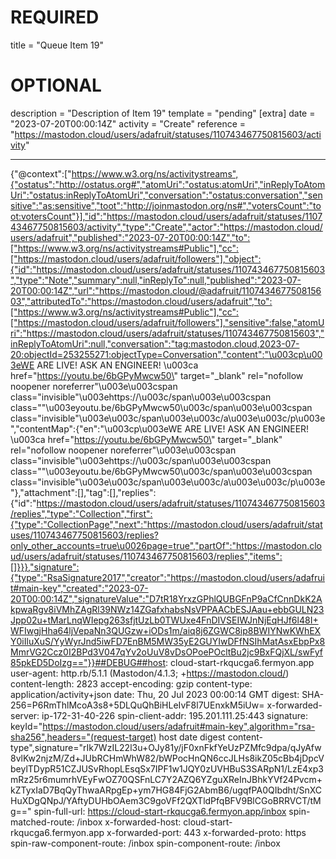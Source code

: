 
# REQUIRED
title = "Queue Item 19"
# OPTIONAL
description = "Description of Item 19"
template = "pending"
[extra]
date = "2023-07-20T00:00:14Z"
activity = "Create"
reference = "https://mastodon.cloud/users/adafruit/statuses/110743467750815603/activity"

---
{"@context":["https://www.w3.org/ns/activitystreams",{"ostatus":"http://ostatus.org#","atomUri":"ostatus:atomUri","inReplyToAtomUri":"ostatus:inReplyToAtomUri","conversation":"ostatus:conversation","sensitive":"as:sensitive","toot":"http://joinmastodon.org/ns#","votersCount":"toot:votersCount"}],"id":"https://mastodon.cloud/users/adafruit/statuses/110743467750815603/activity","type":"Create","actor":"https://mastodon.cloud/users/adafruit","published":"2023-07-20T00:00:14Z","to":["https://www.w3.org/ns/activitystreams#Public"],"cc":["https://mastodon.cloud/users/adafruit/followers"],"object":{"id":"https://mastodon.cloud/users/adafruit/statuses/110743467750815603","type":"Note","summary":null,"inReplyTo":null,"published":"2023-07-20T00:00:14Z","url":"https://mastodon.cloud/@adafruit/110743467750815603","attributedTo":"https://mastodon.cloud/users/adafruit","to":["https://www.w3.org/ns/activitystreams#Public"],"cc":["https://mastodon.cloud/users/adafruit/followers"],"sensitive":false,"atomUri":"https://mastodon.cloud/users/adafruit/statuses/110743467750815603","inReplyToAtomUri":null,"conversation":"tag:mastodon.cloud,2023-07-20:objectId=253255271:objectType=Conversation","content":"\u003cp\u003eWE ARE LIVE! ASK AN ENGINEER! \u003ca href=\"https://youtu.be/6bGPyMwcw50\" target=\"_blank\" rel=\"nofollow noopener noreferrer\"\u003e\u003cspan class=\"invisible\"\u003ehttps://\u003c/span\u003e\u003cspan class=\"\"\u003eyoutu.be/6bGPyMwcw50\u003c/span\u003e\u003cspan class=\"invisible\"\u003e\u003c/span\u003e\u003c/a\u003e\u003c/p\u003e","contentMap":{"en":"\u003cp\u003eWE ARE LIVE! ASK AN ENGINEER! \u003ca href=\"https://youtu.be/6bGPyMwcw50\" target=\"_blank\" rel=\"nofollow noopener noreferrer\"\u003e\u003cspan class=\"invisible\"\u003ehttps://\u003c/span\u003e\u003cspan class=\"\"\u003eyoutu.be/6bGPyMwcw50\u003c/span\u003e\u003cspan class=\"invisible\"\u003e\u003c/span\u003e\u003c/a\u003e\u003c/p\u003e"},"attachment":[],"tag":[],"replies":{"id":"https://mastodon.cloud/users/adafruit/statuses/110743467750815603/replies","type":"Collection","first":{"type":"CollectionPage","next":"https://mastodon.cloud/users/adafruit/statuses/110743467750815603/replies?only_other_accounts=true\u0026page=true","partOf":"https://mastodon.cloud/users/adafruit/statuses/110743467750815603/replies","items":[]}}},"signature":{"type":"RsaSignature2017","creator":"https://mastodon.cloud/users/adafruit#main-key","created":"2023-07-20T00:00:14Z","signatureValue":"D7tR18YrxzGPhlQUBGFnP9aCfCnnDkK2AkpwaRgv8iVMhZAgRl39NWz14ZGafxhabsNsVPPAACbESJAau+ebbGULN23Jpp02u+tMarLnqWIepg263sfjtUzLb0TWUxe4FnDIVSEIWJnNjEqHJf6l48I+WFIwgjHha64ljVepaNn3QUGzw+iODs1m/aiq8j6ZGWC8ip8BWIYNwKWhEXY0iIluXuS/YyWyrJnd5iwFD7EnBM5MW35yE2GUYIwDFfNSIhMatAsxEbpPx8MmrVG2Ccz0I2BPd3V047qYv2oUuV8vDsOPoePOcltBu2jc9BxFQjXL/swFyf85pkED5DoIzg=="}}##DEBUG##host: cloud-start-rkqucga6.fermyon.app
user-agent: http.rb/5.1.1 (Mastodon/4.1.3; +https://mastodon.cloud/)
content-length: 2823
accept-encoding: gzip
content-type: application/activity+json
date: Thu, 20 Jul 2023 00:00:14 GMT
digest: SHA-256=P6RmThlMcoA3s8+5DLQuQhBiHLeIvF8l7UEnxkM5iUw=
x-forwarded-server: ip-172-31-40-226
spin-client-addr: 195.201.111.25:443
signature: keyId="https://mastodon.cloud/users/adafruit#main-key",algorithm="rsa-sha256",headers="(request-target) host date digest content-type",signature="rIk7WzIL22l3u+OJy81y/jF0xnFkfYeUzPZMfc9dpa/qJyAfw8vlKw2njzM/Zd+JUbRCHmWhW82/bWPocHnQN6ccJLHs8ikZ05cBb4jDpcVbeylTDypR51CZJUSvRhopLEsqSx7IPF1w1JQY0zUVHBuS3SARpN1/LzE4xp3mRz25r6mumrhVEyFwOZ70QSFnLC7Y2AZQ6YZguXReInJBhkYVf24Pvcm+kZTyxIaD7BqQyThwaARpgEp+ym7HG84FjG2AbmB6/ugqfPA0QIbdht/SnXCHuXDgQNpJ/YAftyDUHbOAem3C9goVFf2QXTldPfqBFV9BlCGoBRRVCT/tMg=="
spin-full-url: https://cloud-start-rkqucga6.fermyon.app/inbox
spin-matched-route: /inbox
x-forwarded-host: cloud-start-rkqucga6.fermyon.app
x-forwarded-port: 443
x-forwarded-proto: https
spin-raw-component-route: /inbox
spin-component-route: /inbox

